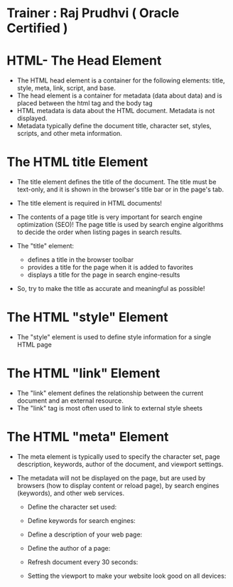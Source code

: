 # Trainer :  Raj Prudhvi ( Oracle Certified )
# HTML- The Head Element

* The HTML head element is a container for the following elements: title, style, meta, link, script, and base.
* The head element is a container for metadata (data about data) and is placed between the html
tag and the body tag
* HTML metadata is data about the HTML document. Metadata is not displayed.
* Metadata typically define the document title, character set, styles, scripts, and other meta information.

# The HTML title Element
* The title element defines the title of the document. The title must be text-only, and it is shown in the browser's title bar or in the page's tab.
* The title element is required in HTML documents!
* The contents of a page title is very important for search engine optimization (SEO)! The page title is used by search engine algorithms to decide the order when listing pages in search results.

* The "title" element:
    * defines a title in the browser toolbar
    * provides a title for the page when it is added to favorites
    * displays a title for the page in search engine-results

* So, try to make the title as accurate and meaningful as possible!

# The HTML "style" Element
* The "style" element is used to define style information for a single HTML page

# The HTML "link" Element
* The "link" element defines the relationship between the current document and an external resource.
* The "link" tag is most often used to link to external style sheets

# The HTML "meta" Element
* The meta element is typically used to specify the character set, page description, keywords, author of the document, and viewport settings.

* The metadata will not be displayed on the page, but are used by browsers (how to display content or reload page), by search engines (keywords), and other web services.


    * Define the character set used:
        <meta charset="UTF-8">

    * Define keywords for search engines:
        <meta name="keywords" content="HTML, CSS, JavaScript , Jquery">

    * Define a description of your web page:
        <meta name="description" content="Concepts On Html Elements">

    * Define the author of a page:
        <meta name="author" content="Raj Prudhvi">

    * Refresh document every 30 seconds:
        <meta http-equiv="refresh" content="30">

    * Setting the viewport to make your website look good on all devices:
        <meta name="viewport" content="width=device-width, initial-scale=1.0">

